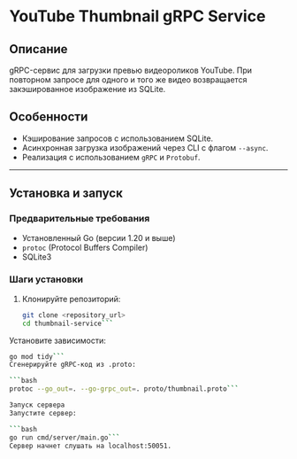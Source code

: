 # YouTube Thumbnail gRPC Service

## Описание
gRPC-сервис для загрузки превью видеороликов YouTube. При повторном запросе для одного и того же видео возвращается закэшированное изображение из SQLite.

## Особенности
- Кэширование запросов с использованием SQLite.
- Асинхронная загрузка изображений через CLI с флагом `--async`.
- Реализация с использованием `gRPC` и `Protobuf`.

---

## Установка и запуск

### Предварительные требования
- Установленный Go (версии 1.20 и выше)
- `protoc` (Protocol Buffers Compiler)
- SQLite3

### Шаги установки
1. Клонируйте репозиторий:
   ```bash
   git clone <repository_url>
   cd thumbnail-service```
Установите зависимости:

```bash
go mod tidy```
Сгенерируйте gRPC-код из .proto:

```bash
protoc --go_out=. --go-grpc_out=. proto/thumbnail.proto```

Запуск сервера
Запустите сервер:

```bash
go run cmd/server/main.go```
Сервер начнет слушать на localhost:50051.


